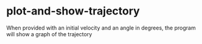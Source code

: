 # plot-and-show-trajectory
When provided with an initial velocity  and an angle in degrees, the program will show a graph of the trajectory

